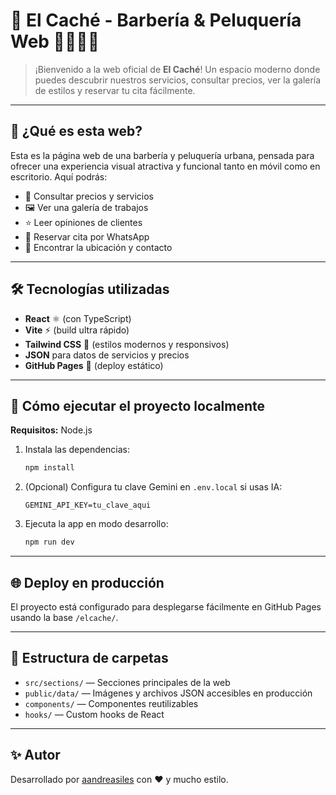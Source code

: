 
# 💈 El Caché - Barbería & Peluquería Web 💇‍♂️💇‍♀️

> ¡Bienvenido a la web oficial de **El Caché**! Un espacio moderno donde puedes descubrir nuestros servicios, consultar precios, ver la galería de estilos y reservar tu cita fácilmente. 

---

## 🚀 ¿Qué es esta web?

Esta es la página web de una barbería y peluquería urbana, pensada para ofrecer una experiencia visual atractiva y funcional tanto en móvil como en escritorio. Aquí podrás:

- 💸 Consultar precios y servicios
- 🖼️ Ver una galería de trabajos
- ⭐ Leer opiniones de clientes
- 📲 Reservar cita por WhatsApp
- 📍 Encontrar la ubicación y contacto

---

## 🛠️ Tecnologías utilizadas

- **React** ⚛️ (con TypeScript)
- **Vite** ⚡ (build ultra rápido)
- **Tailwind CSS** 🎨 (estilos modernos y responsivos)
- **JSON** para datos de servicios y precios
- **GitHub Pages** 🚀 (deploy estático)

---

## 🏁 Cómo ejecutar el proyecto localmente

**Requisitos:** Node.js

1. Instala las dependencias:
   ```bash
   npm install
   ```
2. (Opcional) Configura tu clave Gemini en `.env.local` si usas IA:
   ```env
   GEMINI_API_KEY=tu_clave_aqui
   ```
3. Ejecuta la app en modo desarrollo:
   ```bash
   npm run dev
   ```

---

## 🌐 Deploy en producción

El proyecto está configurado para desplegarse fácilmente en GitHub Pages usando la base `/elcache/`.

---

## 📂 Estructura de carpetas

- `src/sections/` — Secciones principales de la web
- `public/data/` — Imágenes y archivos JSON accesibles en producción
- `components/` — Componentes reutilizables
- `hooks/` — Custom hooks de React

---

## ✨ Autor

Desarrollado por [aandreasiles](https://github.com/aandreasiles) con ❤️ y mucho estilo.
